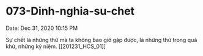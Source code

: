 # 073-Dinh-nghia-su-chet

Date: Dec 31, 2020 10:15 PM

Sự chết là những thứ mà ta không bao giờ gặp được, là những thứ trong quá khứ, những kỷ niệm. [[201231_HCS_01]]